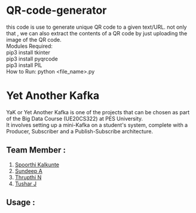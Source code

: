# QR-code-generator
this code is use to generate unique QR code to a given text/URL. not only that , we can also extract the contents of a QR code by just uploading the image of the QR code.  
Modules Required:<br />
pip3 install tkinter<br />
pip3 install pyqrcode<br />
pip3 install PIL<br />
How to Run:  python <file_name>.py



# Yet Another Kafka

YaK or Yet Another Kafka is one of the projects that can be chosen as part of the Big
Data Course (UE20CS322) at PES University.<br />
It involves setting up a mini-Kafka on a student's system, complete with a Producer,
Subscriber and a Publish-Subscribe architecture.<br />

## Team Member :

1. [Spoorthi Kalkunte](https://github.com/legbing)
2. [Sundeep A](https://github.com/SundeepA28)
3. [Thrupthi N](https://github.com/thrupthi2002)
4. [Tushar J](https://github.com/TusharJumla30)

## Usage :
